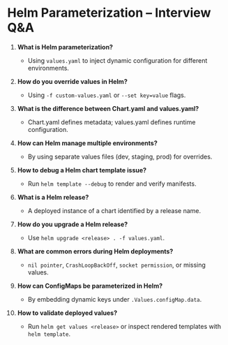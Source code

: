 
# Helm Parameterization – Interview Q&A

1. **What is Helm parameterization?**
   - Using `values.yaml` to inject dynamic configuration for different environments.

2. **How do you override values in Helm?**
   - Using `-f custom-values.yaml` or `--set key=value` flags.

3. **What is the difference between Chart.yaml and values.yaml?**
   - Chart.yaml defines metadata; values.yaml defines runtime configuration.

4. **How can Helm manage multiple environments?**
   - By using separate values files (dev, staging, prod) for overrides.

5. **How to debug a Helm chart template issue?**
   - Run `helm template --debug` to render and verify manifests.

6. **What is a Helm release?**
   - A deployed instance of a chart identified by a release name.

7. **How do you upgrade a Helm release?**
   - Use `helm upgrade <release> . -f values.yaml`.

8. **What are common errors during Helm deployments?**
   - `nil pointer`, `CrashLoopBackOff`, `socket permission`, or missing values.

9. **How can ConfigMaps be parameterized in Helm?**
   - By embedding dynamic keys under `.Values.configMap.data`.

10. **How to validate deployed values?**
    - Run `helm get values <release>` or inspect rendered templates with `helm template`.
